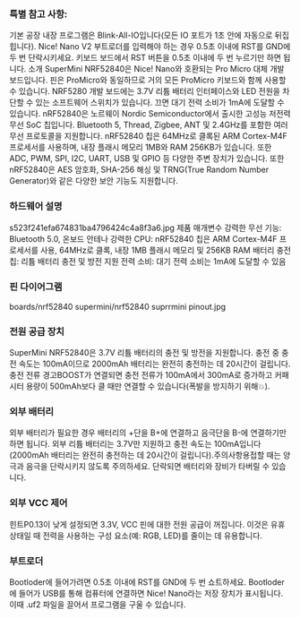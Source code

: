 

### 특별 참고 사항:
기본 공장 내장 프로그램은 Blink-All-IO입니다(모든 IO 포트가 1초 안에 자동으로 뒤집힙니다). Nice! Nano V2 부트로더를 입력해야 하는 경우 0.5초 이내에 RST를 GND에 두 번 단락시키세요. 키보드 보드에서 RST 버튼을 0.5초 이내에 두 번 누르기만 하면 됩니다.
소개
SuperMini NRF52840은 Nice! Nano와 호환되는 Pro Micro 대체 개발 보드입니다. 핀은 ProMicro와 동일하므로 거의 모든 ProMicro 키보드와 함께 사용할 수 있습니다. NRF5280 개발 보드에는 3.7V 리튬 배터리 인터페이스와 LED 전원을 차단할 수 있는 소프트웨어 스위치가 있습니다. 끄면 대기 전력 소비가 1mA에 도달할 수 있습니다.
nRF52840은 노르웨이 Nordic Semiconductor에서 출시한 고성능 저전력 무선 SoC 칩입니다. Bluetooth 5, Thread, Zigbee, ANT 및 2.4GHz를 포함한 여러 무선 프로토콜을 지원합니다. nRF52840 칩은 64MHz로 클록된 ARM Cortex-M4F 프로세서를 사용하며, 내장 플래시 메모리 1MB와 RAM 256KB가 있습니다. 또한 ADC, PWM, SPI, I2C, UART, USB 및 GPIO 등 다양한 주변 장치가 있습니다. 또한 nRF52840은 AES 암호화, SHA-256 해싱 및 TRNG(True Random Number Generator)와 같은 다양한 보안 기능도 지원합니다.

### 하드웨어 설명
s523f241efa674831ba4796424c4a8f3a6.jpg
제품 매개변수 강력한 무선 기능: Bluetooth 5.0, 온보드 안테나 강력한 CPU: nRF52840 칩은 ARM Cortex-M4F 프로세서를 사용, 64MHz로 클록, 내장 1MB 플래시 메모리 및 256KB RAM 배터리 충전 칩: 리튬 배터리 충전 및 방전 지원 전력 소비: 대기 전력 소비는 1mA에 도달할 수 있음

### 핀 다이어그램
boards/nrf52840 supermini/nrf52840 suprrmini pinout.jpg


### 전원 공급 장치
SuperMini NRF52840은 3.7V 리튬 배터리의 충전 및 방전을 지원합니다. 충전 중 충전 속도는 100mA이므로 2000mAh 배터리는 완전히 충전하는 데 20시간이 걸립니다.
충전 전류 경고BOOST가 연결되면 충전 전류가 100mA에서 300mA로 증가하고 커패시터 용량이 500mAh보다 클 때만 연결할 수 있습니다(폭발을 방지하기 위해💥).

### 외부 배터리
외부 배터리가 필요한 경우 배터리의 +단을 B+에 연결하고 음극단을 B-에 연결하기만 하면 됩니다. 외부 리튬 배터리는 3.7V만 지원하고 충전 속도는 100mA입니다(2000mAh 배터리는 완전히 충전하는 데 20시간이 걸립니다).주의사항용접할 때는 양극과 음극을 단락시키지 않도록 주의하세요. 단락되면 배터리와 장비가 타버릴 수 있습니다.

### 외부 VCC 제어
힌트P0.13이 낮게 설정되면 3.3V, VCC 핀에 대한 전원 공급이 꺼집니다. 이것은 유휴 상태일 때 전력을 사용하는 구성 요소(예: RGB, LED)를 줄이는 데 유용합니다.

### 부트로더
Bootloder에 들어가려면 0.5초 이내에 RST를 GND에 두 번 쇼트하세요. Bootloder에 들어가 USB를 통해 컴퓨터에 연결하면 Nice! Nano라는 저장 장치가 표시됩니다. 이때 .uf2 파일을 끌어서 프로그램을 구울 수 있습니다.




